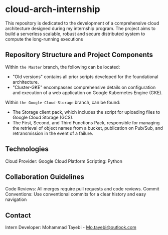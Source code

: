 # cloud-arch-internship
This repository is dedicated to the development of a comprehensive cloud architecture designed during my internship program. The project aims to build a serverless scalable, robust and secure  distributed system to compute the long-running executions

## Repository Structure and Project Components

Within ```the Master``` branch, the following can be located:

- "Old versions" contains all prior scripts developed for the foundational architecture.
- "Cluster-GKE" encompasses comprehensive details on configuration and execution of a web application on Google Kubernetes Engine (GKE).

Within  ```the Google-Cloud-Storage``` branch, can be found:

- The Storage client pack, which includes the script for uploading files to Google Cloud Storage (GCS).
- The First, Second, and Third Functions Pack, responsible for managing the retrieval of object names from a bucket, publication on Pub/Sub, and retransmission in the event of a failure.

## Technologies

Cloud Provider: Google Cloud Platform
Scripting: Python

## Collaboration Guidelines

Code Reviews: All merges require pull requests and code reviews.
Commit Conventions: Use conventional commits for a clear history and easy navigation

## Contact

Intern Developer: Mohammad Tayebi - Mo.tayebi@outlook.com
